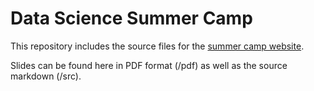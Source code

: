 # Data Science Summer Camp 

This repository includes the source files for the [summer camp website](https://barcelonagse-datascience.github.io/summer-camp/). 

Slides can be found here in PDF format (/pdf) as well as the source markdown (/src). 

